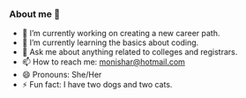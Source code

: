 ### About me 👋

- 🔭 I’m currently working on creating a new career path. 
- 🌱 I’m currently learning the basics about coding. 
- 💬 Ask me about anything related to colleges and registrars.
- 📫 How to reach me: monishar@hotmail.com
- 😄 Pronouns: She/Her
- ⚡ Fun fact: I have two dogs and two cats. 

